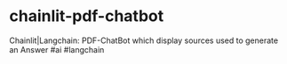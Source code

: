 # chainlit-pdf-chatbot

Chainlit|Langchain: PDF-ChatBot which display sources used to generate an Answer #ai #langchain
